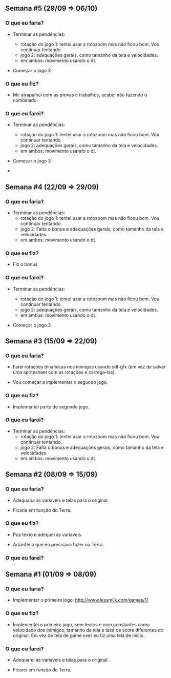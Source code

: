 Semana #5 (29/09 => 06/10)
--------------------------

### O que eu faria?

* Terminar as pendências:
    * rotação do jogo 1: tentei usar a rotozoom mas não ficou bom. Vou continuar tentando.
    * jogo 2: adequações gerais, como tamanho da tela e velocidades.
    * em ambos: movimento usando o dt.
    
* Começar o jogo 3

### O que eu fiz?

   * Me atrapalhei com as provas e trabalhos, acabei não fazendo o combinado. 
   
### O que eu farei?

* Terminar as pendências:
    * rotação do jogo 1: tentei usar a rotozoom mas não ficou bom. Vou continuar tentando.
    * jogo 2: adequações gerais, como tamanho da tela e velocidades.
    * em ambos: movimento usando o dt.
    
* Começar o jogo 3
* 

Semana #4 (22/09 => 29/09)
--------------------------

### O que eu faria?

* Terminar as pendências:
    * rotação do jogo 1: tentei usar a rotozoom mas não ficou bom. Vou continuar tentando.
    * jogo 2: Falta o bonus e adequações gerais, como tamanho da tela e velocidades.
    * em ambos: movimento usando o dt.

### O que eu fiz?

   * Fiz o bonus
   
### O que eu farei?

* Terminar as pendências:
    * rotação do jogo 1: tentei usar a rotozoom mas não ficou bom. Vou continuar tentando.
    * jogo 2: adequações gerais, como tamanho da tela e velocidades.
    * em ambos: movimento usando o dt.
    
* Começar o jogo 3

Semana #3 (15/09 => 22/09)
--------------------------

### O que eu faria?

* Farei rotações dinamicas nos inimigos usando sdl-gfx (em vez de salvar uma spritesheet com as rotações e carrega-las).

* Vou começar a implementar o segundo jogo.

### O que eu fiz?

* Implementei parte do segundo jogo. 

### O que eu farei?

* Terminar as pendências:
    * rotação do jogo 1: tentei usar a rotozoom mas não ficou bom. Vou continuar tentando.
    * jogo 2: Falta o bonus e adequações gerais, como tamanho da tela e velocidades.
    * em ambos: movimento usando o dt.


Semana #2 (08/09 => 15/09)
--------------------------

### O que eu faria?

* Adequaria as variaveis e telas para o original.

* Ficaria em função do Terra.

### O que eu fiz?

* Pus texto e adequei as variaveis.

* Adiantei o que eu precisava fazer no Terra.

### O que eu farei?



Semana #1 (01/09 => 08/09)
--------------------------

### O que eu faria?

* Implementar o primeiro jogo:
    <http://www.lessmilk.com/games/1/>

### O que eu fiz?

* Implementei o primeiro jogo, sem textos e com constantes como velocidade dos inimigos, tamanho da tela e taxa de score diferentes do original. Em vez de tela de game over eu fiz uma tela de inicio.

### O que eu farei?

* Adequarei as variaveis e telas para o original.

* Ficarei em função do Terra.
